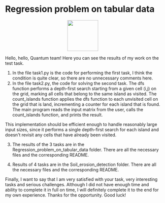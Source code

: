 # Regression problem on tabular data

<div id="header" align="center">
  <img src="https://media.giphy.com/media/M9gbBd9nbDrOTu1Mqx/giphy.gif" width="100"/>
</div>

Hello, hello, Quantum team!
Here you can see the results of my work on the test task.
1. In the file task1.py is the code for performing the first task, I think the condition is quite clear, so there are no unnecessary comments here.
2. In the file task2.py, the code for solving the second task. The dfs function performs a depth-first search starting from a given cell (i,j) on the grid, marking all cells that belong to the same island as visited. The count_islands function applies the dfs function to each unvisited cell on the grid that is land, incrementing a counter for each island that is found. The main program reads the input matrix from the user, calls the count_islands function, and prints the result.

This implementation should be efficient enough to handle reasonably large input sizes, since it performs a single depth-first search for each island and doesn't revisit any cells that have already been visited.

3. The results of the 3 tasks are in the Regression_problem_on_tabular_data folder. There are all the necessary files and the corresponding README.

4. Results of 4 tasks are in the Soil_erosion_detection folder. There are all the necessary files and the corresponding README.

Finally, I want to say that I am very satisfied with your task, very interesting tasks and serious challenges. Although I did not have enough time and ability to complete it in full on time, I will definitely complete it to the end for my own experience. Thanks for the opportunity. Good luck!